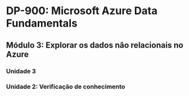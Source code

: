 # DP-900: Microsoft Azure Data Fundamentals

## Módulo 3: Explorar os dados não relacionais no Azure

### Unidade 3

### Unidade 2: Verificação de conhecimento


